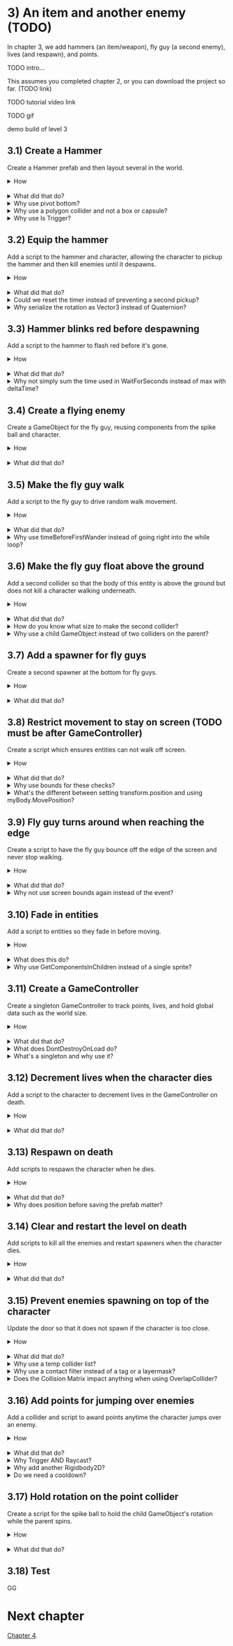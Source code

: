 # 3) An item and another enemy (TODO)

In chapter 3, we add hammers (an item/weapon), fly guy (a second enemy), lives (and respawn), and points. 

TODO intro...

This assumes you completed chapter 2, or you can download the project so far. (TODO link)

TODO tutorial video link

TODO gif

demo build of level 3


## 3.1) Create a Hammer

Create a Hammer prefab and then layout several in the world.

<details><summary>How</summary>

 - Change the sprite's pivot to Bottom. We are using **Hammer**.
 - Add to the world and scale (to about .2).
 - Add a **PolygonCollider2D**:
   - Check Is Trigger.
 - Create a prefab.
 - Add several Hammers and lay them out for the level.

<hr></details><br>
<details><summary>What did that do?</summary>

We sized the hammer to be about as large as the character.  You could go larger or smaller if you think that looks better.  

However we are using a polygon collider, which outlines the sprite art. In order for the hammer to kill an enemy later on, the hammer needs to make contact with the enemy before the character's body does.  If the hammer is too small, the character may start dieing instead.

<img src="http://i.imgur.com/mfrIum0.png" width=300px /> 

3 were placed around the level.  Add as many as you'd like, but when positioning be sure that the hammer is in a location the player can get too.  It's frustrating for players if they see a hammer but can't ever reach it.

Picking up the hammer and killing enemies with it is covered in the next sections.

<hr></details>
<details><summary>Why use pivot bottom?</summary>

We will be equipting the hammer on the character and have him swing.  Moving the pivot point to bottom sets it to approximitally where the character will grip the hammer.  

When rotating the hammer for a swing, the bottom pivot causes the bottom of the handle to keep its position while the hammer's head swings.  The default middle pivot would create equal motion at the hammer's head and the base of the hammer's handle.

<img src="http://i.imgur.com/UUoyqJ3.gif" width=300px />

<hr></details>
<details><summary>Why use a polygon collider and not a box or capsule?</summary>

You could.  

The hammer's shape does not match either a Box or Capsule collider.  If you were to use one of those, the difference between the collider and the sprite art could be great enough that collisions in the game feel wrong.  e.g. you may miss picking up a hammer you thought you got or not kill an enemy you clearly hit.

The hammer's shape could be approximated well by using 2 box colliders.  A polygon collider does require more processing time, although not a significant difference, so this may be a potential optimization worth the tradeoff sacraficing some percision on collisions.  

<hr></details>
<details><summary>Why use Is Trigger?</summary>

When the character jumps for the hammer to pick it up, we do not want the character to bounce off of it.  The collider used on the hammer when the hammer is a pick up item shouldn't respond to anything expect equipting when the character touches it.  This is best achieved with 'Is Trigger'.

<hr></details>


## 3.2) Equip the hammer

Add a script to the hammer and character, allowing the character to pickup the hammer and then kill enemies until it despawns.

<details><summary>How</summary>

 - Create script Code/Components/Weapons/**WeaponHolder**:

```csharp
using UnityEngine;

public class WeaponHolder : MonoBehaviour
{
  public GameObject currentWeapon;
}
```

 - Add **WeaponHolder** to the character.
 - Create script Code/Components/Weapon/**Hammer**:

```csharp
using UnityEngine;

public class Hammer : MonoBehaviour
{
  [SerializeField]
  Vector2 positionWhenEquip = new Vector2(.214f, .17f);

  [SerializeField]
  Vector3 rotationWhenEquipInEuler = new Vector3(0, 0, -90);

  [SerializeField]
  MonoBehaviour[] componentListToEnableOnEquip;

  WeaponHolder currentHolder;

  protected void OnDestroy()
  {
    if(currentHolder != null)
    {
      currentHolder.currentWeapon = null;
    }
  }

  protected void OnTriggerEnter2D(
    Collider2D collision)
  {
    WeaponHolder holder = collision.GetComponent<WeaponHolder>();
    if(holder != null && currentHolder == null && holder.currentWeapon == null)
    {
      currentHolder = holder;
      currentHolder.currentWeapon = gameObject;

      transform.SetParent(currentHolder.transform);
      transform.localPosition = positionWhenEquip;
      transform.localRotation = Quaternion.Euler(rotationWhenEquipInEuler);

      for(int i = 0; i < componentListToEnableOnEquip.Length; i++)
      {
        MonoBehaviour component = componentListToEnableOnEquip[i];
        component.enabled = true;
      }
    }
  }
}
```
 - Select the Hammer prefab:
   - Add **SuicideIn**:
     - Set the Time Till Death to 10.
     - Disable the component.
   - Add **KillOnContactWith**:
     - Configured for layer 'Enemy'.
     - Disable the component.
   - Add **Hammer**:
     - Add SuicideIn and KillOnContactWith to the list 'To Enable On Equip'.
 - Select the SpikeBall prefab:
   - Add **DeathEffectSpawn** configured to use the explosion prefab.

<hr></details><br>
<details><summary>What did that do?</summary>

We create a weapon holder component to ensure we don't hold more than one weapon at a time.  When the weapon despawns (i.e. OnDestroy), we free up the character's weapon holder so it can pick up another.

When the character picks up a hammer, the hammer becomes a child of the character GameObject.  The hammer is then given a local position and rotation which represents where to grip the hammer relative to the character's feet (because the character has a bottom pivot point).  

When the hammer is equip, a list of components are enabled.  We use use this to make the necessary changes to switch this from a pickup item to a limited time killing machine.  

 - SuicideIn creates a timer till despawn.
 - KillOnContactWith enables killing enemies, previously disabled because it would be usual for the hammer as a pickup item to kill passers by.

When you modify the hammer prefab, all the objects in the world automatically get updated as well.  If you prefer to work with GameObjects in the scene, you can modify any one hammer and then click 'Apply' to save the changes to the prefab.

<hr></details>
<details><summary>Could we reset the timer instead of preventing a second pickup?</summary>

Yes, in fact that would better match how most games would implement this feature.  There are various ways, as always, to achieve this. For example when the character touches a second hammer, you could:

 - Destroy the first and then simply allow the second to play out.  However the animation of the hammer swing may visibly skip.
 - Reset the SuicideIn countdown and Destroy the second hammer.

<hr></details>
<details><summary>Why serialize the rotation as Vector3 instead of Quaternion?</summary>

Quaternions are confusing for people.  This is why the Transform rotation is modified in the Inspector as an Euler.  Unfortunately when you ask Unity to expose a Quaternion in the Inspector it appears as X, Y, Z, W and not the Euler X, Y, Z like they did for the Transform.

You could switch to Quaternion, and it would be slightly more performant that way.  But I recommend using Euler, in case you ever want to modify the rotation used.

<hr></details>



## 3.3) Hammer blinks red before despawning

Add a script to the hammer to flash red before it's gone.

<details><summary>How</summary>

 - Create script Code/Components/Death/**DeathEffectFlash**:

```csharp
using System.Collections;
using UnityEngine;

public class DeathEffectFlash : DeathEffect
{
  [SerializeField]
  float lengthToFlashFor = 5;

  [SerializeField]
  float timePerColorChange = .75f;

  [SerializeField]
  float colorChangeTimeFactorPerFlash = .85f;

  public override float timeUntilObjectMayBeDestroyed
  {
    get
    {
      return lengthToFlashFor;
    }
  }

  public override void PlayDeathEffects()
  {
    StartCoroutine(FlashToDeath());
  }

  IEnumerator FlashToDeath()
  {
    SpriteRenderer[] spriteList = GetComponentsInChildren<SpriteRenderer>();
    float timePassed = 0;
    bool isRed = false;
    while(timePassed < lengthToFlashFor)
    {
      spriteList.SetColor(isRed ? Color.red : Color.white);
      isRed = !isRed;

      yield return new WaitForSeconds(timePerColorChange);
      timePerColorChange = Mathf.Max(Time.deltaTime, timePerColorChange);
      timePassed += timePerColorChange;
      timePerColorChange *= colorChangeTimeFactorPerFlash;
    }
  }
}
```

 - Add **DeathEffectFlash** to the hammer prefab, (it should automatically add DeathEffectManager as well).

<hr></details><br>
<details><summary>What did that do?</summary>

DeathEffectFlash will start when another component triggers death on the GameObject (using DeathEffectManager).  Over a period of time the sprite will flash red faster and faster until the object dies.  

This is added to the hammer and the effect begins when SuicideIn's time completes.  When configuring the length of time a player has the hammer for, sum the SuicideIn time as well as the length to flash for configured in DeathEffectFlash.

The other fields in DeathEffectFlash may be used to control how quickly flash occurs as well as how it accelerates over time.  You could play with these values or modify the formula use in FlashToDeath to create your own effect.

<hr></details>
<details><summary>Why not simply sum the time used in WaitForSeconds instead of max with deltaTime?</summary>

In the following example, we are requesting the coroutine sleep for a period of time:

```csharp
yield return new WaitForSeconds(timePerColorChange);
timePerColorChange = Mathf.Max(Time.deltaTime, timePerColorChange);
```

Unity does not make any guarantee that the amount of time before the coroutine resumes aligns with the wait time requested.  If we request a near zero time to wait, Unity will wait for a single frame -- we want to ensure that the effect progresses by at least that amount of time as well.

Additionally, this simplistic algorithm may drive the variable timePerColorChange to zero.  If that number got small enough, the loop would never terminate.  Ensuring that we progress by at least deltaTime each frame ensures that the loop will end.

Alternatively this method could be rewritten to use Time.timeSinceLevelLoaded.  With that we do not need to sum each itteration but instead can make decisions based off of the current time vs the time the effect began.

<hr></details>



## 3.4) Create a flying enemy

Create a GameObject for the fly guy, reusing components from the spike ball and character.  

<details><summary>How</summary>

 - Select **spritesheet_jumper_30**, **84**, and **90** and drag them into the Hierarchy, creating Assets/Animations/**FlyGuyWalk**.
   - Set Order in Layer to 1.
 - Add the sprite to a parent GameObject named "FlyGuy":
   - Set the Layer for FlyGuy to 'Enemy'.
   - Add a **Rigidbody2D**:
     - Freeze the Z rotation.
   - Add a **CapsuleCollider2D**:
     - Adjust the size to fit the sprite's body.

<img src="http://i.imgur.com/d1lxoEj.png" width=150px />

 - Select FlyGuy:
   - Add **DeathEffectSpawn**:
     - Configure it to use the explosion prefab.
   - Add **KillOnContactWith**:
     - Set the layermask to Player.

<hr></details><br>
<details><summary>What did that do?</summary>

The fly guy animation we created simply kicks its feet around.  We are not going to do anything more with this animation in this tutorial.  But you could use some of the same techniques we did for the character if you want to improve the experience.

The rigidbody and collider enables physics and allows them to stay on platforms.  We freeze the z rotation so the fly guy does not fall over.

The collider, layer, and KillOnContactWith replicates the configuration we used for the spike ball to kill the character on contact.

DeathEffectSpawn creates an explosion when the fly guy is hit by a hammer.

<hr></details>


## 3.5) Make the fly guy walk

Add a script to the fly guy to drive random walk movement.

<details><summary>How</summary>

 - Create script Code/Compenents/Movement/**WanderWalkController**:

```csharp
using System.Collections;
using UnityEngine;

[RequireComponent(typeof(WalkMovement))]
public class WanderWalkController : MonoBehaviour
{
  [SerializeField]
  float timeBeforeFirstWander = 10;

  [SerializeField]
  float minTimeBetweenReconsideringDirection = 1;

  [SerializeField]
  float maxTimeBetweenReconsideringDirection = 10;

  WalkMovement walkMovement;

  protected void Awake()
  {
    walkMovement = GetComponent<WalkMovement>();
  }

  protected void Start()
  {
    StartCoroutine(Wander());
  }

  IEnumerator Wander()
  {
    walkMovement.desiredWalkDirection = 1;
    if(timeBeforeFirstWander > 0) 
    {
      yield return new WaitForSeconds(timeBeforeFirstWander);
    } 

    while(true)
    {
      SelectARandomWalkDirection();
      float timeToSleep = UnityEngine.Random.Range(
        minTimeBetweenReconsideringDirection,
        maxTimeBetweenReconsideringDirection);
      yield return new WaitForSeconds(timeToSleep);
    }
  }

  void SelectARandomWalkDirection()
  {
    walkMovement.desiredWalkDirection
      = UnityEngine.Random.value <= .5f ? 1 : -1;
  }
}
```

 - Add **WanderWalkController** to the FlyGuy (it should automatically add WalkMovement as well).

<hr></details><br>
<details><summary>What did that do?</summary>

WanderWalkController is a controller to drive the WalkMovement component, similar to how the PlayerController does.  

The PlayerController reads input from the keyboard (or controller) and feeds that to WalkMovement.  WanderWalkController uses RNG to effectively do the same, simulating holding the right or left button.

WanderWalkController will always request movement either left or right.  It starts by going right for a period of time and then chooses directions randomly.  You could extend this logic to have the fly guy occasionally stand in the same place for a moment before continuing on.

You can configure the walk speed by modifying the WalkMovement component's 'Walk Speed'.

Note that at the moment fly guys will walk right off the screen.  This will be addressed soon.

<hr></details>
<details><summary>Why use timeBeforeFirstWander instead of going right into the while loop?</summary>

When the fly guy first spawns in the bottom left of the world, we always want those enemies to walk to the right.  It would look strange for the enemies to go left and promptly hit the side of the screen before turning around.

When the coroutine starts, we tell WalkMovement to go right and then wait a period of time.  The time we wait before entering the while loop should be configured to be long enough for fly guys to reach the first ladder -- maybe even longer.

<hr></details>

## 3.6) Make the fly guy float above the ground

Add a second collider so that the body of this entity is above the ground but does not kill a character walking underneath.

<details><summary>How</summary>

 - Create a Layer for "Feet".
   - Update the Physics 2D collision matrix to:
     - Disable Feet / Player.
     - Disable Feet / Enemy.
     - Disable Feet / Feet.
 - Add an empty GameObject as a child under the FlyGuy.  
   - Name it "Feet".
   - Assign its Layer to Feet.
   - Add a **CircleCollider2D** 
     - Set the radius to .1
     - Position it a little below the sprite.

<img src="http://i.imgur.com/BPohw5V.png" width=150px />

<hr></details><br>
<details><summary>What did that do?</summary>

The second collider we added is configured to collide with platforms but not with the character or other entities.  This allows it to prop up the fly guy, making it hover above the ground.  

We don't want the 'feet' to collide with the character because later in the tutorial we will be adding ladders.  While the fly guy is on a ladder, the character can walk underneath.  If the feet could hit the character he may die unexpectedly.

<hr></details>
<details><summary>How do you know what size to make the second collider?</summary>

It does not matter much.  This second collider's only purpose is to ensure that the fly guy hovers above the ground.  So in a sense, we only need a single pixel to represent the correct Y position for Unity physics to use -- represented by the bottom of this circle collider.

Unity physics by default uses discrete collisions instead of continous. 

 - Discrete means that each FixedUpdate, collisions are considered for the object's current position.
 - Continues means that each FixedUpdate, collisions consider the entire path the object has taken since the last FixedUpdate.

Discrete is is the default because it is more performant.  However Discrete is also less accurate. 

When a collider is too small, collisions may be missed entirely as the object changes from a little above to a little below an obstacle. e.g. this is a common problem when shooting, bullets may start to travel through walls instead of hitting them.

The collider may also be too large, causing our fly guy to continue standing on a platform when they should have fallen off the edge.

<hr></details>
<details><summary>Why use a child GameObject instead of two colliders on the parent?</summary>

You could opt to do this using just one GameObject instead.

We are using a child GameObject for the fly guy's feet in order to simplify future components.  Specifically we will be created a FloorDetector which will need to know which collider represents the bottom of the object. 

<hr></details>

## 3.7) Add a spawner for fly guys

Create a second spawner at the bottom for fly guys.

<details><summary>How</summary>

 - Drag in **spritesheet_tiles_43** and then drag in **47**.
   - Set Order in Layer to -2.
 - Add them to a parent named "Door":
   - Scale up the size of the door to about (1.5, 1.5, 1.5).
   - Move the door to the bottom left of the level and position its Y so that the midpoint of the Door approximitally aligns with the midpoint of the FlyGuy (at the height we would want it to spawn).

<img src="http://i.imgur.com/EjVJkZ4.gif" width=300px />

 - Move the sprite for the top into position, then vertex snap the bottom.

<img src="http://i.imgur.com/SF57oFs.gif" width=150px />

 - Create a prefab for 'FlyGuy' and delete the GameObject.
 - Select the Door and add **Spawner**:
   - Assign FlyGuy as the thing to spawn.
   - Change the initial wait time to 10.

<hr></details><br>
<details><summary>What did that do?</summary>

We added a sprite representing the area where fly guys will spawn from.  

For simplicity in the Spawner component, the position emenies appear at is the center of the Spawner's GameObject.  We attempt to position this for the fly guy, and then adjust the door sprites' positions to fit the visible space.

The Spawner added should start to spawn fly guys periodically after about 10 seconds into the level.

Note that if the character stands still at the level start, a fly guy will spawn and kill him.  This will be corrected later.

<hr></details>


## 3.8) Restrict movement to stay on screen (TODO must be after GameController)

Create a script which ensures entities can not walk off screen.

<details><summary>How</summary>

 - Create script Code/Components/Movement/**KeepOnScreen**:

```csharp
using System;
using UnityEngine;

[RequireComponent(typeof(Rigidbody2D))]
public class KeepOnScreen : MonoBehaviour
{
  Rigidbody2D myBody;

  public event Action onAttemptToLeaveScreen;

  protected void Awake()
  {
    myBody = GetComponent<Rigidbody2D>();
  }

  protected void FixedUpdate()
  {
    Bounds screenBounds = GameController.instance.screenBounds;
    if(screenBounds.Contains(transform.position) == false)
    {
      transform.position =
        screenBounds.ClosestPoint(transform.position);
      if(onAttemptToLeaveScreen != null)
      {
        onAttemptToLeaveScreen();
      }
    }
  }
}
```

 - Add **KeepOnScreen** to both the character and fly guy prefabs.

<hr></details><br>
<details><summary>What did that do?</summary>

When the GameObject attempts to move off screen, this script will teleport them back to the nearest on screen location.  Since this is checked every FixedUpdate, the teleporting effect does not cause popping on the screen.  Typically this has the impact of undoing the move which would have occurred if not for this script.

When a GameObject is teleported by this script, an event is fired.  This event allows other components to add additional logic to be executed when an entity attempts to leave the screen.  For example, in the next section we will be asking the fly guy to turn around and start walking the other way.

<hr></details>
<details><summary>Why use bounds for these checks?</summary>

There are a few ways you could check for an entity walking off the edge of the screen.  I choose to use the Unity bounds struct because it has methods which make the rest of this component easy.  Specifically:

 - Contains: Check if the current position is on the screen.
 - ClosestPoint: Return the closest point on screen for the entity, used when it is off-screen to teleport it back.

<hr></details>
<details><summary>What's the different between setting transform.position and using myBody.MovePosition?</summary>

Updates to the Transform directly will teleport your character immediatelly and bypass all physics logic.  

Using the rigidbody.MovePosition method will interpellate (i.e. smoothly transition) the object to its new postion and give consideration to other forces on that object.  It's very fast, but if you try and watch closely, MovePosition may animate a few frames on the way to the target position instead of going there immediatelly.

We are not suggesting one approach should always be used over the other - consider the use case and how you want your game to feel, sometimes teleporting is exactly the feature you're looking for.  

Be careful when you change position using either of these methods as opposed to using forces on the rigidbody.  It's possible that you teleport right into the middle of another object.  The next frame, Unity will try to react to that collision state and this may result in objects popping out in strange ways.

In this component we are setting transform.position for the teleport effect.  If rigidbody.MovePosition was used instead, occasionally issues may arrise as MovePosition competes with other forces on the object.

</details>

## 3.9) Fly guy turns around when reaching the edge

Create a script to have the fly guy bounce off the edge of the screen and never stop walking.

<details><summary>How</summary>

 - Create script Code/Components/Movement/**BounceOffScreenEdges**:

```csharp
using System;
using System.Collections.Generic;
using System.Runtime.Serialization;
using UnityEngine;

[RequireComponent(typeof(KeepOnScreen))]
[RequireComponent(typeof(WalkMovement))]
public class BounceOffScreenEdges : MonoBehaviour
{
  WalkMovement walkMovement;

  protected void Awake()
  {
    walkMovement = GetComponent<WalkMovement>();
  }

  protected void Start()
  {
    KeepOnScreen keepOnScreen = GetComponent<KeepOnScreen>();
    keepOnScreen.onAttemptToLeaveScreen 
      += KeepOnScreen_onAttemptToLeaveScreen;
  }

  void KeepOnScreen_onAttemptToLeaveScreen()
  {
    walkMovement.desiredWalkDirection
      = -walkMovement.desiredWalkDirection;
  }
}
```

 - Add **BounceOffScreenEdges** to the FlyGuy prefab.
 - Open menu Edit -> Project Settings -> Script Execution Order
   - Add **WalkMovement** and position it at the bottom of the list (positive number / below Default Time).

<hr></details><br>
<details><summary>What did that do?</summary>

This component leverages the KeepOnScreen component to know when the entity attempts to walk off screen.  When hitting the edge, this will flip the entities desired walk direction causing it to start walking the opposite way.

<hr></details>
<details><summary>Why not use screen bounds again instead of the event?</summary>

2 reasons.

Encourage reuse.  If our definition of leaving the screen changes, it would be best if that was contained in a single script.  For example, ATM half of the entity's body goes off screen before we consider it to be out of bounds.  We may want to change that in the future to use the entity's collider bounds to ensure that the entire body stays visible.

It may not work reliably.  If both components checked screen bounds independently, the result may differ depending on which of those components executed first.  For example, KeepOnScreen may teleport you back on screen and then BounceOffScreenEdges would not consider you out of bounds (and therefore not turn you around.)  You could make this work by modifying the 'Script Execution Order', but I prefer reusing the KeepOnScreen component.

<hr></details>

## 3.10) Fade in entities

Add a script to entities so they fade in before moving.

<details><summary>How</summary>

 - Create script Code/Utils/**SpriteExtensions**:

```csharp
using UnityEngine;

public static class SpriteExtensions
{
  public static void SetColor(
    this SpriteRenderer[] spriteList,
    Color color)
  {
    for(int i = 0; i < spriteList.Length; i++)
    {
      SpriteRenderer sprite = spriteList[i];
      sprite.color = color;
    }
  }

  public static void SetAlpha(
    this SpriteRenderer[] spriteList,
    float alpha)
  {
    for(int i = 0; i < spriteList.Length; i++)
    {
      SpriteRenderer sprite = spriteList[i];
      Color originalColor = sprite.color;
      sprite.color = new Color(originalColor.r, originalColor.g, originalColor.b, alpha);
    }
  }
}
```

 - Create script Code/Compenents/Life/**FadeInThenEnable**:

```csharp
using System.Collections;
using UnityEngine;

public class FadeInThenEnable : MonoBehaviour
{
  [SerializeField]
  float timeTillEnabled;

  [SerializeField]
  MonoBehaviour[] componentsToEnable;

  protected void OnEnable()
  {
    StartCoroutine(FadeIn());
  }

  protected void OnDisable()
  {
    StopAllCoroutines();
  }

  IEnumerator FadeIn()
  {
    SpriteRenderer[] spriteList
      = gameObject.GetComponentsInChildren<SpriteRenderer>();

    float timePassed = 0;
    while(timePassed < timeTillEnabled)
    {
      float percentComplete = timePassed / timeTillEnabled;
      spriteList.SetAlpha(percentComplete);

      yield return 0;

      timePassed += Time.deltaTime;
    }
    spriteList.SetAlpha(1);

    for(int i = 0; i < componentsToEnable.Length; i++)
    {
      MonoBehaviour component = componentsToEnable[i];
      component.enabled = true;
    }
  }
}
```

 - Disable the character's PlayerController component.

<img src="http://i.imgur.com/5WtzPmv.png" width=300px />

 - Select the Character and add **FadeInThenEnable**:
   - Expand 'Components to Enable'.
   - Set 'Size' to 1 and then hit tab for the list to update.
   - Drag/drop the PlayerController into the list as 'Element 0'.

<img src="http://i.imgur.com/hrXMt1f.gif" width=300px />

 - Select the FlyGuy prefab:
   - Disable the WanderWalkController.
   - Add FadeInThenEnable:
     - Assign WanderWalkController to the Components to Enable list.
 - Select the Hammer prefab:
   - Add FadeInThenEnable (nothing needed in the to enable list).

<hr></details><br>
<details><summary>What does this do?</summary>

SpriteExtensions is a class containing extension methods for modifying the color and alpha of sprites.  This is not necessary, but used to simplify any components updating sprite colors.

The FadeInThenEnable script smoothly transitions the alpha from 0 (hidden) to 1 (visible) and then enables a list of components configured for that GameObject.

FadeInThenEnable is added to the Character and we disable the PlayerController to prevent any input such as walk or jump until complete.

On the FlyGuy we disable wander movemenent until complete.

For the Hammer, we could disable the Hammer component (preventing pickup) but it is unnecessary since the character can't move.

<hr></details>
<details><summary>Why use GetComponentsInChildren instead of a single sprite?</summary>

Flexibility.  Some use cases would work with GetComponent or GetComponentInChildren.  We get all the sprites in this GameObject and its children, and then updatem all so if something is composed of multiple sprites this script just works. 

<hr></details>



## 3.11) Create a GameController 

Create a singleton GameController to track points, lives, and hold global data such as the world size.

<details><summary>How</summary>

 - Create script Code/Compenents/Controllers/**GameController**:

```csharp
using System;
using UnityEngine;

public class GameController : MonoBehaviour
{
  public static GameController instance;

  public event Action onLifeCounterChange;

  [SerializeField] 
  int _lifeCounter = 3; 

  public int lifeCounter
  {
    get
    {
      return _lifeCounter;
    }
    set
    {
      _lifeCounter = value;
      if(onLifeCounterChange != null)
      {
        onLifeCounterChange();
      }
    }
  }

  int originalLifeCount;

  public int points;

  public Bounds screenBounds
  {
    get; private set;
  }

  protected void Awake()
  {
    Debug.Assert(lifeCounter > 0);

    if(instance != null)
    {
      Destroy(gameObject);
      return;
    }

    instance = this;
    originalLifeCount = lifeCounter;

    DontDestroyOnLoad(gameObject);

    CalcScreenSize();
  }

  protected void Update()
  {
    CalcScreenSize();
  }

  void CalcScreenSize()
  {
    Vector2 screenSize = new Vector2(
          (float)Screen.width / Screen.height,
          1);
    screenSize *= Camera.main.orthographicSize * 2;
    screenBounds = new Bounds(
      (Vector2)Camera.main.transform.position,
      screenSize);
  }
}
```

  - Create a new GameObject named "GameController":
    - Add the **GameController** component.
    - Create a prefab for the GameController at Assets/Prefabs/**GameController**.

<hr></details><br>
<details><summary>What did that do?</summary>

GameController holds the player's life count and points.  It uses DontDestroyOnLoad to maintain data between scenes (e.g. level 1 to level 2). And it's a singleton for easy access by other components.

We store the original life count so that we can add a feature later to reset when the player starts a new game.

An event, onLifeCounterChange, allows other components to react to the number of lives changing.

ScreenBounds was included in this class for other components to leverage without having to calculate the value multiple times.

<hr></details>
<details><summary>What does DontDestroyOnLoad do?</summary>

DontDestroyOnLoad is a Unity method which marks a GameObject as independent from the scene you are in.  This means when we change scenes, the GameObject is not destroyed like everything else in the scene.

While in play mode, Unity moves the GameObject to a DontDestroyOnLoad section in the Hierarchy.

In order to simplify development, we will be putting a GameController GameObject in every scene -- as opposed to defining one in the world, maybe at the Main Menu or in Level 1 only.  This way when we test a specific scene, such as level 2, the GameController is available.  

To ensure only one GameController at a time, in Awake we destroy the extra GameController if one is already available.

<hr></details>
<details><summary>What's a singleton and why use it?</summary>

Singleton is a common design pattern.  When there is only going to be one of something, the singleton pattern provides an easy way of accessing that object from other scripts -- a public static 'instance'.

You could have used GameObject.Find (or one of its variations) instead.  Since several components will be accessing the GameController, using singleton here simplifies the code and improves performance a bit.

<hr></details>


## 3.12) Decrement lives when the character dies

Add a script to the character to decrement lives in the GameController on death.

<details><summary>How</summary>

 - Create script Code/Compenents/Death/**DeathEffectDecrementLives**:

```csharp
public class DeathEffectDecrementLives : DeathEffect
{
  public override float timeUntilObjectMayBeDestroyed
  {
    get
    {
      return 0;
    }
  }

  public override void PlayDeathEffects()
  {
    GameController.instance.lifeCounter--;
  }
}
```

 - Add **DeathEffectDecrementLives** to the Character.

<hr></details><br>
<details><summary>What did that do?</summary>

When the character dies, the life count goes down by one.  You can test this by looking at the life count go down in the GameController component (the value in the Inspector will update in real-time).

<hr></details>


## 3.13) Respawn on death

Add scripts to respawn the character when he dies.

<details><summary>How</summary>

 - Create script Code/Compenents/Death/**PlayerDeathMonoBehaviour**:

```csharp
using UnityEngine;

public abstract class PlayerDeathMonoBehaviour : MonoBehaviour
{
  public abstract void OnPlayerDeath();
}
```

 - Create script Code/Compenents/Controllers/**LevelManager**:

```csharp
using UnityEngine;

public class LevelManager : MonoBehaviour
{
  [SerializeField]
  GameObject playerPrefab;

  protected bool isGameOver;

  protected void OnEnable()
  {
    GameController.instance.onLifeCounterChange
      += Instance_onLifeCounterChange;

    StartLevel();
  }

  protected void OnDisable()
  {
    GameController.instance.onLifeCounterChange
      -= Instance_onLifeCounterChange;
  }

  void Instance_onLifeCounterChange()
  {
    if(isGameOver)
    {
      return;
    }

    BroadcastEndOfLevel();
 
    if(GameController.instance.lifeCounter <= 0)
    {
      isGameOver = true;
      YouLose();
    }
    else
    {
      StartLevel();
    }
  }

  public void YouWin()
  {
    if(isGameOver == true)
    { 
      return;
    }

    isGameOver = true;

    // TODO
  }

  void StartLevel()
  {
    Instantiate(playerPrefab);
  }

  void BroadcastEndOfLevel()
  {
    // Report the death to other interested objects
    PlayerDeathMonoBehaviour[] gameObjectList 
      = GameObject.FindObjectsOfType<PlayerDeathMonoBehaviour>();
    for(int i = 0; i < gameObjectList.Length; i++)
    {
      PlayerDeathMonoBehaviour playerDeath = gameObjectList[i];
      playerDeath.OnPlayerDeath();
    }

  }

  void YouLose()
  {
    // TODO
  }
}
```

 - Select the Character GameObject:
   - Position it over the door.
   - Create a prefab for the Character.
   - Delete the GameObject.
 - Add a GameObject named "LevelManager":
   - Assign the character prefab.

<hr></details><br>
<details><summary>What did that do?</summary>

The LevelManager is going to be responsible for starting and restarting a level.  It does this by instantiating a player and then broadcasting to all components which inherit from PlayerDeathMonoBehaviour when the level restarts.

The LevelManager knows when a player dies by subscribing the life count in the GameController.  When the lives go down, we push the event to all components which implement ICareWhenPlayerDies.

Any component may implement ICareWhenPlayerDies to receive this event and perform whatever action is appropriate.  For example, enemies should die so we can have a clear level when the player respawns.

The LevelManager also has placeholders for completing the level as well as for when the player is out of lives.

At the moment we do not a sequence which ends the game, so if the life count goes negative you stop spawning but the game never ends.

<hr></details>
<details><summary>Why does position before saving the prefab matter?</summary>

As a simplification, when the GameController spawns in the Character, we reuse the prefabs Transform position (and rotation/scale).  This is the default behaviour when you Instantiate from a prefab.

To be more flexible, we could have a default position for the Character defined somewhere for that level - allowing the spawn location to vary level to level.  

<hr></details>

## 3.14) Clear and restart the level on death

Add scripts to kill all the enemies and restart spawners when the character dies.

<details><summary>How</summary>

 - Create script Code/Components/Death/**SuicideWhenPlayerDies**:

```csharp
public class SuicideWhenPlayerDies : PlayerDeathMonoBehaviour
{
  public override void OnPlayerDeath()
  {
    Destroy(gameObject);
  }
}
```

 - Add **SuicideWhenPlayerDies** to the FlyGuy and the SpikeBall prefabs.
 - Update the 'Spawner' script as follows (or copy/paste TODO link):

<details><summary>Existing code</summary>

```csharp
using System;
using System.Collections;
using UnityEngine;

```

</details>

```csharp
public class Spawner : PlayerDeathMonoBehaviour
```

<details><summary>Existing code</summary>

```csharp
{
  [SerializeField]
  GameObject thingToSpawn;

  [SerializeField]
  float initialWaitTime = 2;

  [SerializeField]
  float minTimeBetweenSpawns = .5f;

  [SerializeField]
  float maxTimeBetweenSpawns = 10;

  protected void Start()
  {
    StartCoroutine(SpawnEnemies());
  }
```

</details>

```csharp
  public override void OnPlayerDeath()
  {
    StopAllCoroutines();
    StartCoroutine(SpawnEnemies());
  }
```

<details><summary>Existing code</summary>

```csharp
  IEnumerator SpawnEnemies()
  {
    yield return new WaitForSeconds(initialWaitTime);

    while(true)
    {
      Instantiate(
        thingToSpawn, 
        transform.position, 
        Quaternion.identity);

      float sleepTime = UnityEngine.Random.Range(
        minTimeBetweenSpawns, 
        maxTimeBetweenSpawns);
      yield return new WaitForSeconds(sleepTime);
    }
  }
}
```

</details>

<hr></details><br>
<details><summary>What did that do?</summary>

The SuicideWhenPlayerDies component can be added to any GameObject to have it destroy itself when the player dies.  We use this on the FlyGuy and SpikeBall to clear enemies from the screen before respawning the Character.

SuicideWhenPlayerDies uses Destroy, bypassing any DeathEffects.  We do this instead of using the DeathEffect pattern because we don't want a bunch of explosions spawning.

The spawner also inherits from PlayerDeathMonoBehaviour, restarting the SpawnEnemies coroutine.  We restart the spawner so that any initial wait time is executed again as well.  Additionally we may want to extend the spawner logic to do something like spawn faster the longer the player has been alive, which can also easily be reset by restarting the coroutine.

<hr></details>


## 3.15) Prevent enemies spawning on top of the character

Update the door so that it does not spawn if the character is too close.

<details><summary>How</summary>

 - Select the Door:
   - Add a **BoxCollider2D**:
     - Check 'Is Trigger'.
     - Size it to cover the entrance area.

<img src="http://i.imgur.com/Jq4rU93.png" width=300px />

 - Update the 'Spawner' script with the following (or copy/paste TODO link):

<details><summary>Existing code</summary>

```csharp
using System;
using System.Collections;
using UnityEngine;

public class Spawner : PlayerDeathMonoBehaviour
{
  [SerializeField]
  GameObject thingToSpawn;

  [SerializeField]
  float initialWaitTime = 2;

  [SerializeField]
  float minTimeBetweenSpawns = .5f;

  [SerializeField]
  float maxTimeBetweenSpawns = 10;
```

</details>

```csharp  
  [SerializeField]
  ContactFilter2D contactFilter;

  Collider2D safeZoneCollider;

  Collider2D[] tempColliderList = new Collider2D[1];
  
  protected void Awake()
  {
    safeZoneCollider = GetComponent<Collider2D>();
  }
```

<details><summary>Existing code</summary>

```csharp
  protected void Start()
  {
    StartCoroutine(SpawnEnemies());
  }

  public override void OnPlayerDeath()
  {
    StopAllCoroutines();
    StartCoroutine(SpawnEnemies());
  }

  IEnumerator SpawnEnemies()
  {
    yield return new WaitForSeconds(initialWaitTime);

    while(true)
    {
```

</details>

```csharp
      if(safeZoneCollider == null 
        || safeZoneCollider.OverlapCollider(contactFilter, tempColliderList) == 0)
      {
```

<details><summary>Existing code</summary>

```csharp
        Instantiate(
          thingToSpawn,
          transform.position,
          Quaternion.identity);
```

</details>

```csharp
      }
```

<details><summary>Existing code</summary>

```csharp
      float sleepTime = UnityEngine.Random.Range(
        minTimeBetweenSpawns,
        maxTimeBetweenSpawns);
      yield return new WaitForSeconds(sleepTime);
    }
  }
}
```

</details>

 - Select the EvilCloud and under the Spawner component:
   - Check 'Use Layer Mask'.
   - Set the 'Layer Mask' to Player.

<img src="http://i.imgur.com/9oHr63R.png" width=150px />

<hr></details><br>
<details><summary>What did that do?</summary>

The collider we added defines the area to check for the character before allowing a spawn to happen.  We make this large enough to cover the entire entrance area so that there is never a fly guy which spawns in and instantly kills the character - leaving the player feeling cheated.

In script, we check for the character by using OverlapCollider.  This is an on-demand way to check for objects in the area.  We could have choosen to use OnTriggerEnter and OnTriggerExit instead - this approach was choosen both because it's simple and works well for this use case, and because it exposes us to multiple different techniques during this tutorial.

<hr></details>
<details><summary>Why use a temp collider list?</summary>

For performance reasons, the OverlapCollider method from Unity takes an array and then adds data to it -- as opposed to returning an array with the data requested (as they do for calls such as GetComponents).  They do this because calls like this may occur frequently and the overhead of creating a new array each time may become a bottleneck.

We create the array once and then pass the same one everytime we make the call to OverlapCollider.

For this component, we don't actually need the data itself.  We only want to know if any objects overlap or not.  For this reason, we never read anything from the tempColliderList -- we only consider the number of results (the return value for that method).

Unity also uses the array we pass in to define the max number of results it should discover.  That is why our temp array has a length of 1 and not 0.

<hr></details>
<details><summary>Why use a contact filter instead of a tag or a layermask?</summary>

You could but it may change how we interact with Unity here.  OverlapCollider answers our question of if the character is in the area, and it accepts a ContactFilter2D.

ContactFilter2D may be used to filter results on various dimensions when making calls such as OverlapCollider.  LayerMask is the only one we are interested in here.

<hr></details>
<details><summary>Does the Collision Matrix impact anything when using OverlapCollider?</summary>

No.  The collision matrix as defined under the Physics 2D settings only impacts the real-time collisions from Unity.  Calls such as OverlapCollider do not assume the same restrictions that may have been applied in the collision matrix.  This provides a lot of flexibility for different mechanics.

If you do want to use the same LayerMask as defined in the collision matrix, you can ask Unity for that with the following:

```csharp
LayerMask myLayerMask = Physics2D.GetLayerCollisionMask(gameObject.layer);
```

<hr></details>

## 3.16) Add points for jumping over enemies

Add a collider and script to award points anytime the character jumps over an enemy.

<details><summary>How</summary>

 - Create a new Layer for "Points" and disable everything except for Points / Player collisions.

<img src="http://i.imgur.com/5sxuf2I.png" width=150px />

 - Create script Code/Components/Effects/**AwardPointsOnJumpOver**:

```csharp
TODO
```

- Add the FlyGuy and SpikeBall to scene and for each:
  - Add a new empty GameObject as a child:
    - Name it "Points".
    - Add **AwardPointsOnJumpOver**:
      - Check 'Use Triggers'.
      - Check 'Use LayerMask'.
      - Set the LayerMask to 'Player' and 'Floor'.
    - Assign it the Points layer.
    - Add a **Rigidbody2D**:
      - Change the Body Type to 'Kinematic'.
   - Add a **BoxCollider2D**
     - Check Is Trigger.
     - Size the collider to capture the area above the entity.

<img src="http://i.imgur.com/gmMDJlD.png" width=150px />

 - Apply changes to the prefabs and delete the GameObjects.

<hr></details><br>
<details><summary>What did that do?</summary>

We added a large collider above the enemy to detect when the player is above us.  Then the script AwardPointsOnJumpOver awards points if the player is directly above vs having a platform between them.  A cooldown to prevents the player from doubling up on points with a single jump.

<hr></details>
<details><summary>Why Trigger AND Raycast?</summary>

The trigger informs us when there is a player above the enemy.  However, this does not consider any platforms which are also above us.  The raycast is used to determine what is directly above the enemy, and we only award points if it's the player.

Ultimitally the raycast here answers the question of when to award points.  We could raycast each frame in an update loop, but instead leverage the trigger to improve preformance by only checking when the player is near.

<hr></details>
<details><summary>Why add another Rigidbody2D?</summary>

When you are using a child GameObject, adding another Rigidbody2D will ensure that physics events from the child do not reach the parent.  i.e. any scripts on the parent would not get an OnTriggerEnter or OnCollisionStay call for a collider on the child this way -- in this tutorial the KillOnContact script may trigger much too soon without the second Rigidbody2D.

The second Rigidbody2D does not prevent events on the parent from reaching any scripts on the child GameObject.  In AwardPointsOnJumpOver, after a trigger we will raycast to confirm the player is directly above us - with this the additional events from the parent do not impact gameplay.

<hr></details>
<details><summary>Do we need a cooldown?</summary>

Yes, as the code is currently written.  Removing the cooldown would result in huge payouts as the player jumped over.  

This could be addressed other ways.  Consider exactly when you would want to award more points for jumping over an enemy. e.g. we allow you to move back and forth while in the air - if I did this over an enemy, should I get paid twice?

<hr></details>


## 3.17) Hold rotation on the point collider

Create a script for the spike ball to hold the child GameObject's rotation while the parent spins.

<details><summary>How</summary>

 - Create script Code/Components/Movement/**HoldRotation**:

```csharp
using UnityEngine;

public class HoldRotation : MonoBehaviour
{
  Quaternion originalRotation;

  protected void Awake()
  {
    originalRotation = transform.rotation;
  }

  protected void FixedUpdate()
  {
    transform.rotation = originalRotation;
  }
}
```

 - Add **HoldRotation** to the Points GameObject under the spike ball prefab.

<hr></details><br>
<details><summary>What did that do?</summary>

Each FixedUpdate, we set the rotation back to the original.  We add this to the points child on the spike ball to ensure we are always checking for the player straight up.  

Without this, the points collider would spin with the parent ball.

<hr></details>


## 3.18) Test

GG

# Next chapter

[Chapter 4](https://github.com/hardlydifficult/Platformer/blob/master/Chapter4.md).
